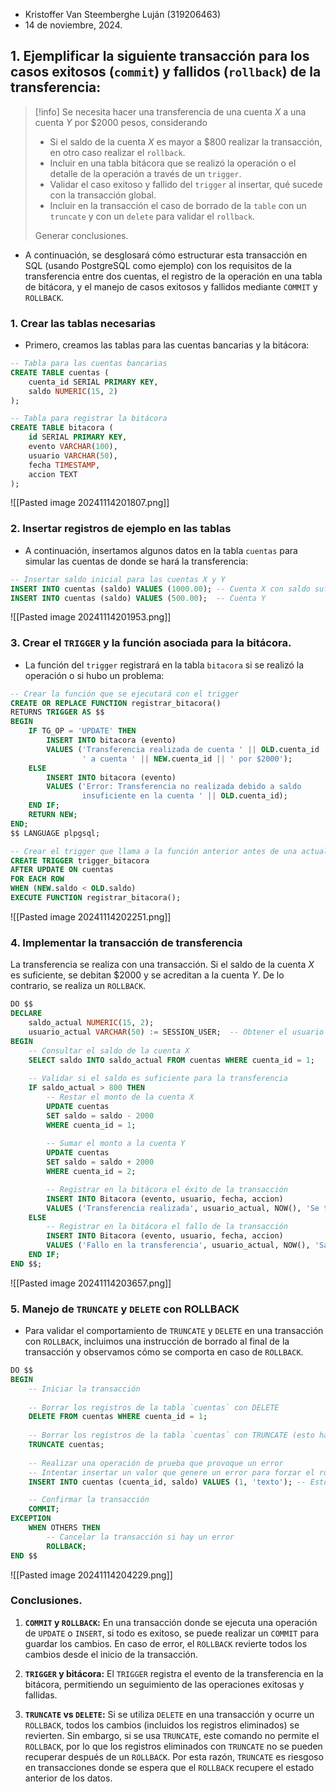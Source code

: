 - Kristoffer Van Steemberghe Luján (319206463)
- 14 de noviembre, 2024.

## 1. Ejemplificar la siguiente transacción para los casos exitosos (``commit``) y fallidos (``rollback``) de la transferencia:

>[!info] Se necesita hacer una transferencia de una cuenta *X* a una cuenta *Y* por $2000 pesos, considerando
>- Si el saldo de la cuenta *X* es mayor a $800 realizar la transacción, en otro caso realizar el ``rollback``.
>- Incluir en una tabla bitácora que se realizó la operación o el detalle de la operación a través de un ``trigger``.
>- Validar el caso exitoso y fallido del ``trigger`` al insertar, qué sucede con la transacción global.
>- Incluir en la transacción el caso de borrado de la ``table`` con un ``truncate`` y con un ``delete`` para validar el ``rollback``.
> 
>Generar conclusiones.
>

- A continuación, se desglosará cómo estructurar esta transacción en SQL (usando PostgreSQL como ejemplo) con los requisitos de la transferencia entre dos cuentas, el registro de la operación en una tabla de bitácora, y el manejo de casos exitosos y fallidos mediante `COMMIT` y `ROLLBACK`.

### 1. Crear las tablas necesarias

- Primero, creamos las tablas para las cuentas bancarias y la bitácora:

````SQL
-- Tabla para las cuentas bancarias
CREATE TABLE cuentas (
    cuenta_id SERIAL PRIMARY KEY,
    saldo NUMERIC(15, 2)
);

-- Tabla para registrar la bitácora
CREATE TABLE bitacora (
    id SERIAL PRIMARY KEY,
    evento VARCHAR(100),
    usuario VARCHAR(50),
    fecha TIMESTAMP,
    accion TEXT
);
````

![[Pasted image 20241114201807.png]]

### 2. Insertar registros de ejemplo en las tablas

- A continuación, insertamos algunos datos en la tabla `cuentas` para simular las cuentas de donde se hará la transferencia:

````SQL
-- Insertar saldo inicial para las cuentas X y Y
INSERT INTO cuentas (saldo) VALUES (1000.00); -- Cuenta X con saldo suficiente
INSERT INTO cuentas (saldo) VALUES (500.00);  -- Cuenta Y
````

![[Pasted image 20241114201953.png]]

### 3. Crear el ``TRIGGER`` y la función asociada para la bitácora.

- La función del ``trigger`` registrará en la tabla `bitacora` si se realizó la operación o si hubo un problema:

````SQL
-- Crear la función que se ejecutará con el trigger
CREATE OR REPLACE FUNCTION registrar_bitacora()
RETURNS TRIGGER AS $$
BEGIN
    IF TG_OP = 'UPDATE' THEN
        INSERT INTO bitacora (evento)
        VALUES ('Transferencia realizada de cuenta ' || OLD.cuenta_id ||
		        ' a cuenta ' || NEW.cuenta_id || ' por $2000');
    ELSE
        INSERT INTO bitacora (evento)
        VALUES ('Error: Transferencia no realizada debido a saldo
		        insuficiente en la cuenta ' || OLD.cuenta_id);
    END IF;
    RETURN NEW;
END;
$$ LANGUAGE plpgsql;

-- Crear el trigger que llama a la función anterior antes de una actualización en la tabla cuentas
CREATE TRIGGER trigger_bitacora
AFTER UPDATE ON cuentas
FOR EACH ROW
WHEN (NEW.saldo < OLD.saldo)
EXECUTE FUNCTION registrar_bitacora();
````

![[Pasted image 20241114202251.png]]

### 4. Implementar la transacción de transferencia

La transferencia se realiza con una transacción. Si el saldo de la cuenta *X* es suficiente, se debitan $2000 y se acreditan a la cuenta *Y*. De lo contrario, se realiza un `ROLLBACK`.

````SQL
DO $$
DECLARE
    saldo_actual NUMERIC(15, 2);
    usuario_actual VARCHAR(50) := SESSION_USER;  -- Obtener el usuario actual
BEGIN
    -- Consultar el saldo de la cuenta X
    SELECT saldo INTO saldo_actual FROM cuentas WHERE cuenta_id = 1;
    
    -- Validar si el saldo es suficiente para la transferencia
    IF saldo_actual > 800 THEN
        -- Restar el monto de la cuenta X
        UPDATE cuentas
        SET saldo = saldo - 2000
        WHERE cuenta_id = 1;
        
        -- Sumar el monto a la cuenta Y
        UPDATE cuentas
        SET saldo = saldo + 2000
        WHERE cuenta_id = 2;

        -- Registrar en la bitácora el éxito de la transacción
        INSERT INTO Bitacora (evento, usuario, fecha, accion)
        VALUES ('Transferencia realizada', usuario_actual, NOW(), 'Se transfirieron $2000 de cuenta X a cuenta Y');
    ELSE
        -- Registrar en la bitácora el fallo de la transacción
        INSERT INTO Bitacora (evento, usuario, fecha, accion)
        VALUES ('Fallo en la transferencia', usuario_actual, NOW(), 'Saldo insuficiente en cuenta X para la transferencia');
    END IF;
END $$;
````

![[Pasted image 20241114203657.png]]

### 5. Manejo de `TRUNCATE` y `DELETE` con ROLLBACK

- Para validar el comportamiento de `TRUNCATE` y `DELETE` en una transacción con `ROLLBACK`, incluimos una instrucción de borrado al final de la transacción y observamos cómo se comporta en caso de `ROLLBACK`.

````SQL
DO $$
BEGIN
    -- Iniciar la transacción
    
    -- Borrar los registros de la tabla `cuentas` con DELETE
    DELETE FROM cuentas WHERE cuenta_id = 1;
    
    -- Borrar los registros de la tabla `cuentas` con TRUNCATE (esto hará que no se pueda hacer rollback de esta operación)
    TRUNCATE cuentas;
    
    -- Realizar una operación de prueba que provoque un error
    -- Intentar insertar un valor que genere un error para forzar el rollback
    INSERT INTO cuentas (cuenta_id, saldo) VALUES (1, 'texto'); -- Esto generará un error

    -- Confirmar la transacción
    COMMIT;
EXCEPTION
    WHEN OTHERS THEN
        -- Cancelar la transacción si hay un error
        ROLLBACK;
END $$
````

![[Pasted image 20241114204229.png]]

### Conclusiones.

1. **`COMMIT` y `ROLLBACK`:** En una transacción donde se ejecuta una operación de `UPDATE` o `INSERT`, si todo es exitoso, se puede realizar un `COMMIT` para guardar los cambios. En caso de error, el `ROLLBACK` revierte todos los cambios desde el inicio de la transacción.

2. **`TRIGGER` y bitácora:** El `TRIGGER` registra el evento de la transferencia en la bitácora, permitiendo un seguimiento de las operaciones exitosas y fallidas.

3. **`TRUNCATE` vs `DELETE`:** Si se utiliza `DELETE` en una transacción y ocurre un `ROLLBACK`, todos los cambios (incluidos los registros eliminados) se revierten. Sin embargo, si se usa `TRUNCATE`, este comando no permite el `ROLLBACK`, por lo que los registros eliminados con `TRUNCATE` no se pueden recuperar después de un `ROLLBACK`. Por esta razón, `TRUNCATE` es riesgoso en transacciones donde se espera que el `ROLLBACK` recupere el estado anterior de los datos. 
